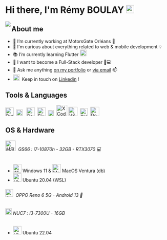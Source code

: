 # Hi there, I'm Rémy BOULAY <img src="https://media.giphy.com/media/hvRJCLFzcasrR4ia7z/giphy.gif" width="25px">
<img align="left" heigth="100px" src="https://gitlab.com/R-3MY/R-3MY/-/raw/master/icons/desk.svg" />

## About me
- 🔭 I’m currently working at MotorsGate Orléans 📍
- 🔎 I'm curious about everything related to web & mobile development 💡
- 📚 I’m currently learning Flutter <img alt="Flutter" width="20px" src="https://gitlab.com/R-3MY/R-3MY/-/raw/master/icons/flutter.png" />
- 💼 I want to become a Full-Stack developer 📱💻
- 💬 Ask me anything [on my portfolio](https://remyboulay.fr) or [via email](mailto:remy.boulay@supinfo.com) 📫
- <img alt="Linkedin" width="20px" src="https://gitlab.com/R-3MY/R-3MY/-/raw/master/icons/linkedin.png" />&nbsp; Keep in touch on [Linkedin](https://www.linkedin.com/in/remyboulay/) !

## Tools & Languages
<img  alt="Python" width="26px" src="https://gitlab.com/R-3MY/R-3MY/-/raw/master/icons/python.png" />&nbsp;
<img alt="Firebase" width="20px" src="https://gitlab.com/R-3MY/R-3MY/-/raw/master/icons/firebase.png" />
&nbsp;
<img  alt="Dart" width="26px" src="https://gitlab.com/R-3MY/R-3MY/-/raw/master/icons/dart.png" />&nbsp;
<img  alt="Flutter" width="26px" src="https://gitlab.com/R-3MY/R-3MY/-/raw/master/icons/flutter.png" />&nbsp;
<img alt="Figma" width="18px" src="https://gitlab.com/R-3MY/R-3MY/-/raw/master/icons/figma.png" />&nbsp;
<img alt="XCode" height="34px" src="https://gitlab.com/R-3MY/R-3MY/-/raw/master/icons/xcode.png" />
<img alt="VSCode" height="28px" src="https://gitlab.com/R-3MY/R-3MY/-/raw/master/icons/vscode.png" />&nbsp;
<img alt="PHP" height="24px" src="https://gitlab.com/R-3MY/R-3MY/-/raw/master/icons/php.png" />&nbsp;
<img alt="Docker" height="28px" src="https://gitlab.com/R-3MY/R-3MY/-/raw/master/icons/docker.png" />
&nbsp;

## OS & Hardware
###### <img alt="MSI" height="32px" src="https://gitlab.com/R-3MY/R-3MY/-/raw/master/icons/msi.png" /> &nbsp;GS66 :  i7-10870h - 32GB - RTX3070 💻
- <img alt="Windows" height="26px" src="https://gitlab.com/R-3MY/R-3MY/-/raw/master/icons/windows.png" />&nbsp;Windows 11 & <img alt="MacOS" height="26px" src="https://gitlab.com/R-3MY/R-3MY/-/raw/master/icons/macos-ventura.png" />&nbsp;MacOS Ventura (db)
-  <img alt="Ubuntu" height="26px" src="https://gitlab.com/R-3MY/R-3MY/-/raw/master/icons/ubuntu.png" />&nbsp;Ubuntu 20.04 (WSL)
###### <img alt="Android" height="24px" src="https://gitlab.com/R-3MY/R-3MY/-/raw/master/icons/android.png" /> &nbsp;OPPO Reno 6 5G - Android 13 📱

###### <img alt="Intel" height="20px" src="https://gitlab.com/R-3MY/R-3MY/-/raw/master/icons/intel.webp" /> NUC7 :  i3-7300U - 16GB
-  <img alt="Ubuntu" height="26px" src="https://gitlab.com/R-3MY/R-3MY/-/raw/master/icons/ubuntu.png" />&nbsp;Ubuntu 22.04


